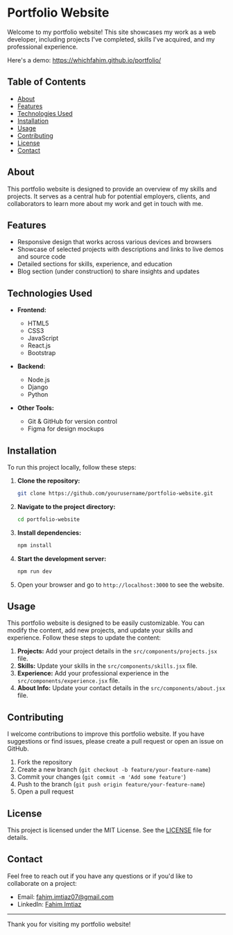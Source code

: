 # Portfolio Website

Welcome to my portfolio website! This site showcases my work as a web developer, including projects I've completed, skills I've acquired, and my professional experience. 

Here's a demo: https://whichfahim.github.io/portfolio/

## Table of Contents

- [About](#about)
- [Features](#features)
- [Technologies Used](#technologies-used)
- [Installation](#installation)
- [Usage](#usage)
- [Contributing](#contributing)
- [License](#license)
- [Contact](#contact)

## About

This portfolio website is designed to provide an overview of my skills and projects. It serves as a central hub for potential employers, clients, and collaborators to learn more about my work and get in touch with me.

## Features

- Responsive design that works across various devices and browsers
- Showcase of selected projects with descriptions and links to live demos and source code
- Detailed sections for skills, experience, and education
- Blog section (under construction) to share insights and updates

## Technologies Used

- **Frontend:**
  - HTML5
  - CSS3
  - JavaScript
  - React.js
  - Bootstrap

- **Backend:**
  - Node.js 
  - Django
  - Python

- **Other Tools:**
  - Git & GitHub for version control
  - Figma for design mockups

## Installation

To run this project locally, follow these steps:

1. **Clone the repository:**
   ```bash
   git clone https://github.com/yourusername/portfolio-website.git
   ```

2. **Navigate to the project directory:**
   ```bash
   cd portfolio-website
   ```

3. **Install dependencies:**
   ```bash
   npm install
   ```

4. **Start the development server:**
   ```bash
   npm run dev
   ```

5. Open your browser and go to `http://localhost:3000` to see the website.

## Usage

This portfolio website is designed to be easily customizable. You can modify the content, add new projects, and update your skills and experience. Follow these steps to update the content:

1. **Projects:** Add your project details in the `src/components/projects.jsx` file.
2. **Skills:** Update your skills in the `src/components/skills.jsx` file.
3. **Experience:** Add your professional experience in the `src/components/experience.jsx` file.
4. **About Info:** Update your contact details in the `src/components/about.jsx` file.

## Contributing

I welcome contributions to improve this portfolio website. If you have suggestions or find issues, please create a pull request or open an issue on GitHub.

1. Fork the repository
2. Create a new branch (`git checkout -b feature/your-feature-name`)
3. Commit your changes (`git commit -m 'Add some feature'`)
4. Push to the branch (`git push origin feature/your-feature-name`)
5. Open a pull request

## License

This project is licensed under the MIT License. See the [LICENSE](LICENSE) file for details.

## Contact

Feel free to reach out if you have any questions or if you'd like to collaborate on a project:

- Email: [fahim.imtiaz07@gmail.com](mailto:fahim.imtiaz07@example.com)
- LinkedIn: [Fahim Imtiaz](https://www.linkedin.com/in/fahim-imtiaz/)

---

Thank you for visiting my portfolio website!
